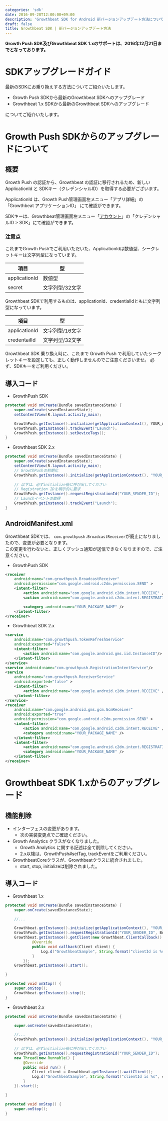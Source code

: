 ```yaml
---
categories: 'sdk'
date: 2016-09-28T12:00:00+09:00
description: 'Growthbeat SDK for Android 新バージョンアップデート方法についてご紹介します'
draft: false
title: Growthbeat SDK | 新バージョンアップデート方法
---
```


**Growth Push SDK及びGrowthbeat SDK 1.xのサポートは、2016年12月21日までとなっております。**  
# SDKアップグレードガイド  
最新のSDKにお乗り換えする方法についてご紹介いたします。  

- Growth Push SDKから最新のGrowthbeat SDKへのアップグレード
- Growthbeat 1.x SDKから最新のGrowthbeat SDKへのアップグレード

についてご紹介いたします。  
# Growth Push SDKからのアップグレードについて  
## 概要  
Growth Push の認証から、Growthbeat の認証に移行されるため、新しい ApplicationId と SDKキー（クレデンシャルID）を取得する必要がございます。 

ApplicationId は、Growth Push管理画面左メニュー「アプリ詳細」の 「Growthbeat アプリケーションID」 にて確認ができます。

SDKキーは、Growthbeat管理画面左メニュー「[アカウント](https://growthbeat.com/mypage/account)」の「クレデンシャルID > SDK」にて確認ができます。 
### 注意点  
これまでGrowth Pushでご利用いただいた、ApplicationIdは数値型、シークレットキーは文字列型になっています。  

|項目|型|
|---|---|
|applicationId|数値型|
|secret|文字列型/32文字|
Growthbeat SDKで利用するものは、applicationId、credentialIdともに文字列型になっています。  

|項目|型|
|---|---|
|applicationId|文字列型/16文字|
|credentailId|文字列型/32文字|
Growthbeat SDK 乗り換え時に、これまで Growth Push で利用していたシークレットキーを設定しても、正しく動作しませんのでご注意くださいませ。 必ず、SDKキーをご利用ください。 
## 導入コード  

- GrowthPush SDK  

```java
protected void onCreate(Bundle savedInstanceState) {
	super.onCreate(savedInstanceState);
	setContentView(R.layout.activity_main);

	GrowthPush.getInstance().initialize(getApplicationContext(), YOUR_APPLICATION_ID, "APPLICATION_SECRET", BuildConfig.DEBUG ? Environment.development : Environment.production, true).register("YOUR_SENDER_ID");
	GrowthPush.getInstance().trackEvent("Launch");
	GrowthPush.getInstance().setDeviceTags();
}
```

- Growthbeat SDK 2.x

```java
protected void onCreate(Bundle savedInstanceState) {
	super.onCreate(savedInstanceState);
	setContentView(R.layout.activity_main);
	// GrowthPushの初期化
	GrowthPush.getInstance().initialize(getApplicationContext(), "YOUR_APPLICATION_ID", "CREDENTIAL_ID", BuildConfig.DEBUG ? Environment.development : Environment.production);
	
	// 以下は、必ずinitialize後に呼び出してください
	// Registration IDを明示的に要求
	GrowthPush.getInstance().requestRegistrationId("YOUR_SENDER_ID");
	// Launchイベントの取得
	GrowthPush.getInstance().trackEvent("Launch");
}
```  
## AndroidManifest.xml  
Growthbeat SDKでは、 `com.growthpush.BroadcastReceiver`が廃止になりましたので、変更が必要となります。  
この変更を行わないと、正しくプッシュ通知が送信できなくなりますので、ご注意ください。  

- GrowthPush SDK

```xml
<receiver
    android:name="com.growthpush.BroadcastReceiver"
    android:permission="com.google.android.c2dm.permission.SEND" >
    <intent-filter>
        <action android:name="com.google.android.c2dm.intent.RECEIVE" />
        <action android:name="com.google.android.c2dm.intent.REGISTRATION" />

        <category android:name="YOUR_PACKAGE_NAME" />
    </intent-filter>
</receiver>
```  

- Growthbeat SDK 2.x  

```xml
<service
    android:name="com.growthpush.TokenRefreshService"
    android:exported="false">
    <intent-filter>
        <action android:name="com.google.android.gms.iid.InstanceID"/>
    </intent-filter>
</service>
<service android:name="com.growthpush.RegistrationIntentService"/>
<service
    android:name="com.growthpush.ReceiverService"
    android:exported="false" >
    <intent-filter>
        <action android:name="com.google.android.c2dm.intent.RECEIVE" />
    </intent-filter>
</service>
<receiver
    android:name="com.google.android.gms.gcm.GcmReceiver"
    android:exported="true"
    android:permission="com.google.android.c2dm.permission.SEND" >
    <intent-filter>
        <action android:name="com.google.android.c2dm.intent.RECEIVE" />
        <category android:name="YOUR_PACKAGE_NAME" />
    </intent-filter>
    <intent-filter>
        <action android:name="com.google.android.c2dm.intent.REGISTRATION" />
        <category android:name="YOUR_PACKAGE_NAME" />
    </intent-filter>
</receiver>
```  
# Growthbeat SDK 1.xからのアップグレード  
## 機能削除  

- インターフェスの変更があります。
  - 次の実装変更点でご確認ください。
- Growth Analytics クラスがなくなりました。
  - Growth Analytics に関する記述は全て削除してください。
  - 2.x以降は、GrowthPush#setTag, trackEventをご利用ください。
- GrowthbeatCoreクラスが、Growthbeatクラスに統合されました。
  - start, stop, initializeは削除されました。

## 導入コード

- Growthbeat 1.x  

```java
protected void onCreate(Bundle savedInstanceState) {
	super.onCreate(savedInstanceState);

    //...

    Growthbeat.getInstance().initialize(getApplicationContext(), "YOUR_APPLICATION_ID", "CREDENTIAL_ID");
    GrowthPush.getInstance().requestRegistrationId("YOUR_SENDER_ID", BuildConfig.DEBUG ? Environment.development : Environment.production);
    Growthbeat.getInstance().getClient(new Growthbeat.ClientCallback() {
            @Override
            public void callback(Client client) {
                Log.d("GrowthbeatSample", String.format("clientId is %s", client.getId()));
            }
        });
    Growthbeat.getInstance().start();

}

protected void onStop() {
    super.onStop();
    Growthbeat.getInstance().stop();
}
```  

- Growthbeat 2.x  

```java
protected void onCreate(Bundle savedInstanceState) {

    super.onCreate(savedInstanceState);

    //...
    GrowthPush.getInstance().initialize(getApplicationContext(), "YOUR_APPLICATION_ID", "CREDENTIAL_ID", BuildConfig.DEBUG ? Environment.development : Environment.production);
    
    // 以下は、必ずinitialize後に呼び出してください
    GrowthPush.getInstance().requestRegistrationId("YOUR_SENDER_ID");
    new Thread(new Runnable() {
        @Override
        public void run() {
            Client client = Growthbeat.getInstance().waitClient();
            Log.d("GrowthbeatSample", String.format("clientId is %s", client.getId()));
        }
    }).start();

}

protected void onStop() {
    super.onStop();
}
```  
